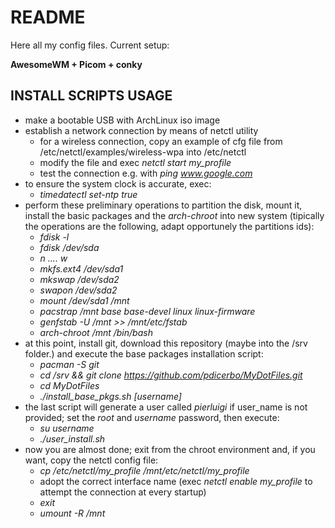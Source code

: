 README
=========

Here all my config files.
Current setup:

**AwesomeWM + Picom + conky**

INSTALL SCRIPTS USAGE
------

- make a bootable USB with ArchLinux iso image
- establish a network connection by means of netctl utility
  - for a wireless connection, copy an example of cfg file from /etc/netctl/examples/wireless-wpa into /etc/netctl
  - modify the file and exec *netctl start my_profile*
  - test the connection e.g. with *ping www.google.com*
- to ensure the system clock is accurate, exec:
  - *timedatectl set-ntp true*
- perform these preliminary operations to partition the disk, mount it, install the basic packages and the *arch-chroot* into new system (tipically the operations are the following, adapt opportunely the partitions ids):
  - *fdisk -l*
  - *fdisk /dev/sda*
  - *n .... w*
  - *mkfs.ext4 /dev/sda1*
  - *mkswap /dev/sda2*
  - *swapon /dev/sda2*
  - *mount /dev/sda1 /mnt*
  - *pacstrap /mnt base base-devel linux linux-firmware*
  - *genfstab -U /mnt >> /mnt/etc/fstab*
  - *arch-chroot /mnt /bin/bash*
- at this point, install git, download this repository (maybe into the /srv folder.) and execute the base packages installation script:
  - *pacman -S git*
  - *cd /srv && git clone https://github.com/pdicerbo/MyDotFiles.git*
  - *cd MyDotFiles*
  - *./install_base_pkgs.sh [username]*
- the last script will generate a user called *pierluigi* if user_name is not provided; set the *root* and *username* password, then execute:
  - *su username*
  - *./user_install.sh*
- now you are almost done; exit from the chroot environment and, if you want, copy the netctl config file:
  - *cp /etc/netctl/my_profile /mnt/etc/netctl/my_profile*
  - adopt the correct interface name (exec *netctl enable my_profile* to attempt the connection at every startup)
  - *exit*
  - *umount -R /mnt*